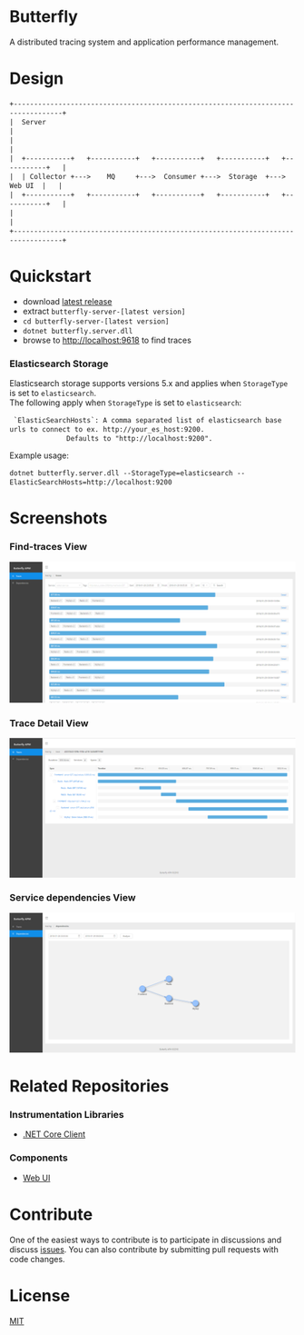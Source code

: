# Butterfly
A distributed tracing system and application performance management.

# Design
``` text
+----------------------------------------------------------------------------------+
|  Server                                                                          |
|                                                                                  | 
|  +-----------+   +-----------+   +-----------+   +-----------+   +-----------+   |
|  | Collector +--->    MQ     +--->  Consumer +--->  Storage  +--->   Web UI  |   |  
|  +-----------+   +-----------+   +-----------+   +-----------+   +-----------+   |
|                                                                                  |
+----------------------------------------------------------------------------------+
```
# Quickstart
* download [latest release](https://github.com/ButterflyAPM/butterfly/releases)
* extract `butterfly-server-[latest version]`
* `cd butterfly-server-[latest version]`
* `dotnet butterfly.server.dll`
* browse to [http://localhost:9618](http://localhost:9618) to find traces
### Elasticsearch Storage
Elasticsearch storage supports versions 5.x and applies when `StorageType` is set to `elasticsearch`.  
The following apply when `StorageType` is set to `elasticsearch`:
```
 `ElasticSearchHosts`: A comma separated list of elasticsearch base urls to connect to ex. http://your_es_host:9200.
              Defaults to "http://localhost:9200".

```
Example usage:
```
dotnet butterfly.server.dll --StorageType=elasticsearch --ElasticSearchHosts=http://localhost:9200
```

# Screenshots
### Find-traces View
![](docs/images/find-traces.png)
### Trace Detail View
![](docs/images/trace.png)
### Service dependencies View
![](docs/images/dependency.png)
# Related Repositories
### Instrumentation Libraries
* [.NET Core Client](https://github.com/ButterflyAPM/butterfly-csharp)
### Components
* [Web UI](https://github.com/ButterflyAPM/butterfly-ui)

# Contribute
One of the easiest ways to contribute is to participate in discussions and discuss [issues](https://github.com/ButterflyAPM/butterfly/issues). You can also contribute by submitting pull requests with code changes.

# License
[MIT](https://github.com/ButterflyAPM/butterfly/blob/master/LICENSE)
